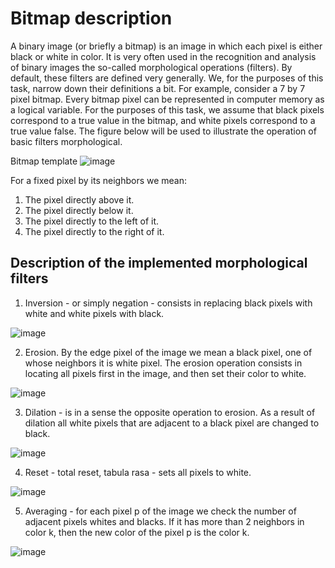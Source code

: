 
# Bitmap description

A binary image (or briefly a bitmap) is an image in which each pixel
is either black or white in color. It is very often used in the recognition and analysis of binary images
the so-called morphological operations (filters). By default, these filters are defined very generally.
We, for the purposes of this task, narrow down their definitions a bit.
For example, consider a 7 by 7 pixel bitmap. Every bitmap pixel can be
represented in computer memory as a logical variable. For the purposes of this task, we assume
that black pixels correspond to a true value in the bitmap, and white pixels correspond to a true value
false. The figure below will be used to illustrate the operation of basic filters
morphological.

Bitmap template
![image](https://github.com/bszarlowicz/BitMapOperations/assets/127704473/37c5acd1-a570-4168-b990-2bf39218aec6)

For a fixed pixel by its neighbors we mean:
1. The pixel directly above it.
2. The pixel directly below it.
3. The pixel directly to the left of it.
4. The pixel directly to the right of it.

## Description of the implemented morphological filters
1. Inversion - or simply negation - consists in replacing black pixels with white and white pixels with
black.

![image](https://github.com/bszarlowicz/BitMapOperations/assets/127704473/66fbc736-f1f6-447a-b277-636aa71d7613)

2. Erosion. By the edge pixel of the image we mean a black pixel, one of whose neighbors it is white pixel.
   The erosion operation consists in locating all pixels first in the image, and then set their color to white.

![image](https://github.com/bszarlowicz/BitMapOperations/assets/127704473/0d2b66bc-2496-4e6e-907e-536485550423)

3. Dilation - is in a sense the opposite operation to erosion.
   As a result of dilation all white pixels that are adjacent to a black pixel are changed to black.

![image](https://github.com/bszarlowicz/BitMapOperations/assets/127704473/6d2ae980-ce6e-4017-8cf1-1a6972adf3fc)

4. Reset - total reset, tabula rasa - sets all pixels to white.

![image](https://github.com/bszarlowicz/BitMapOperations/assets/127704473/7a3309fc-6213-4227-9312-20a456d8f3d1)

5. Averaging - for each pixel p of the image we check the number of adjacent pixels
whites and blacks. If it has more than 2 neighbors in color k, then the new color of the pixel p is the color k.

![image](https://github.com/bszarlowicz/BitMapOperations/assets/127704473/2b8dfaa2-1a6f-4371-b961-6c3f3a3b731d)


